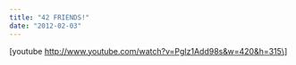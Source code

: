 ```yaml
---
title: "42 FRIENDS!"
date: "2012-02-03"
---
```


\[youtube http://www.youtube.com/watch?v=PgIz1Add98s&w=420&h=315\]
